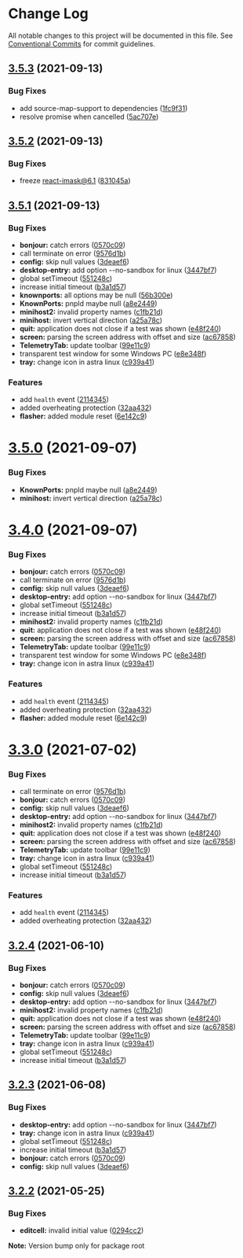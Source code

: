 # Change Log

All notable changes to this project will be documented in this file.
See [Conventional Commits](https://conventionalcommits.org) for commit guidelines.

## [3.5.3](https://github.com/sarakusha/nibus/compare/v3.5.2...v3.5.3) (2021-09-13)


### Bug Fixes

* add source-map-support to dependencies ([1fc9f31](https://github.com/sarakusha/nibus/commit/1fc9f31ceeb41563348f0157a68ea23f9d0f0e08))
* resolve promise when cancelled ([5ac707e](https://github.com/sarakusha/nibus/commit/5ac707e8efdc500440e522c107b42a7acd37594a))





## [3.5.2](https://github.com/sarakusha/nibus/compare/v3.5.1...v3.5.2) (2021-09-13)


### Bug Fixes

* freeze react-imask@6.1 ([831045a](https://github.com/sarakusha/nibus/commit/831045a95b68ee3a60909db3ad237eae58b38196))





## [3.5.1](https://github.com/sarakusha/nibus/compare/v3.2.2...v3.5.1) (2021-09-13)


### Bug Fixes

* **bonjour:** catch errors ([0570c09](https://github.com/sarakusha/nibus/commit/0570c0901b1eca54347a08c2818e9078dd18741a))
* call terminate on error ([9576d1b](https://github.com/sarakusha/nibus/commit/9576d1b24c730ced0088ba7c2982d27770290ccf))
* **config:** skip null values ([3deaef6](https://github.com/sarakusha/nibus/commit/3deaef6cff1a9dbd443c7219619865bc7f05a215))
* **desktop-entry:** add option --no-sandbox for linux ([3447bf7](https://github.com/sarakusha/nibus/commit/3447bf725cc5bba8ad2e7adbff27fe606fcdd768))
* global setTimeout ([551248c](https://github.com/sarakusha/nibus/commit/551248c7c54d3680d8bcd3ba3f72703997f41317))
* increase initial timeout ([b3a1d57](https://github.com/sarakusha/nibus/commit/b3a1d57e5a87877df076301278615a010cb8f965))
* **knownports:** all options may be null ([56b300e](https://github.com/sarakusha/nibus/commit/56b300e1030b50e5c9fe5bb1a6e11a516fd9a333))
* **KnownPorts:** pnpId maybe null ([a8e2449](https://github.com/sarakusha/nibus/commit/a8e24499b64eecde35a638eaea9786d93bbf6082))
* **minihost2:** invalid property names ([c1fb21d](https://github.com/sarakusha/nibus/commit/c1fb21db37212f768fc2647ae4512f4b24c40a34))
* **minihost:** invert vertical direction ([a25a78c](https://github.com/sarakusha/nibus/commit/a25a78ca7904fdc5ff6157d84fc10be6f7ee2802))
* **quit:** application does not close if a test was shown ([e48f240](https://github.com/sarakusha/nibus/commit/e48f240756cfdf7bc73ad87b7df5bee8f7557d83))
* **screen:** parsing the screen address with offset and size ([ac67858](https://github.com/sarakusha/nibus/commit/ac6785884477a78a04aba05ab25126ba2beb3ba7))
* **TelemetryTab:** update toolbar ([99e11c9](https://github.com/sarakusha/nibus/commit/99e11c9e1668c2082525e5df3cd6019227066dad))
* transparent test window for some Windows PC ([e8e348f](https://github.com/sarakusha/nibus/commit/e8e348f7bee06d3bae95f4532939534b4da1f9be))
* **tray:** change icon in astra linux ([c939a41](https://github.com/sarakusha/nibus/commit/c939a414269d96702f9e159b405424c6002f3150))


### Features

* add `health` event ([2114345](https://github.com/sarakusha/nibus/commit/211434543d5c4a01eacd060a1e3e5f657ee5ed2d))
* added overheating protection ([32aa432](https://github.com/sarakusha/nibus/commit/32aa432b53294f8ef205f5acdad90134f9162400))
* **flasher:** added module reset ([6e142c9](https://github.com/sarakusha/nibus/commit/6e142c9817579cdcd8e20c1ed9bb9e23c0c55bd7))





# [3.5.0](https://github.com/sarakusha/nibus/compare/v3.2.2...v3.5.0) (2021-09-07)


### Bug Fixes

* **KnownPorts:** pnpId maybe null ([a8e2449](https://github.com/sarakusha/nibus/commit/a8e24499b64eecde35a638eaea9786d93bbf6082))
* **minihost:** invert vertical direction ([a25a78c](https://github.com/sarakusha/nibus/commit/a25a78ca7904fdc5ff6157d84fc10be6f7ee2802))


# [3.4.0](https://github.com/sarakusha/nibus/compare/v3.2.2...v3.4.0) (2021-09-07)


### Bug Fixes

* **bonjour:** catch errors ([0570c09](https://github.com/sarakusha/nibus/commit/0570c0901b1eca54347a08c2818e9078dd18741a))
* call terminate on error ([9576d1b](https://github.com/sarakusha/nibus/commit/9576d1b24c730ced0088ba7c2982d27770290ccf))
* **config:** skip null values ([3deaef6](https://github.com/sarakusha/nibus/commit/3deaef6cff1a9dbd443c7219619865bc7f05a215))
* **desktop-entry:** add option --no-sandbox for linux ([3447bf7](https://github.com/sarakusha/nibus/commit/3447bf725cc5bba8ad2e7adbff27fe606fcdd768))
* global setTimeout ([551248c](https://github.com/sarakusha/nibus/commit/551248c7c54d3680d8bcd3ba3f72703997f41317))
* increase initial timeout ([b3a1d57](https://github.com/sarakusha/nibus/commit/b3a1d57e5a87877df076301278615a010cb8f965))
* **minihost2:** invalid property names ([c1fb21d](https://github.com/sarakusha/nibus/commit/c1fb21db37212f768fc2647ae4512f4b24c40a34))
* **quit:** application does not close if a test was shown ([e48f240](https://github.com/sarakusha/nibus/commit/e48f240756cfdf7bc73ad87b7df5bee8f7557d83))
* **screen:** parsing the screen address with offset and size ([ac67858](https://github.com/sarakusha/nibus/commit/ac6785884477a78a04aba05ab25126ba2beb3ba7))
* **TelemetryTab:** update toolbar ([99e11c9](https://github.com/sarakusha/nibus/commit/99e11c9e1668c2082525e5df3cd6019227066dad))
* transparent test window for some Windows PC ([e8e348f](https://github.com/sarakusha/nibus/commit/e8e348f7bee06d3bae95f4532939534b4da1f9be))
* **tray:** change icon in astra linux ([c939a41](https://github.com/sarakusha/nibus/commit/c939a414269d96702f9e159b405424c6002f3150))


### Features

* add `health` event ([2114345](https://github.com/sarakusha/nibus/commit/211434543d5c4a01eacd060a1e3e5f657ee5ed2d))
* added overheating protection ([32aa432](https://github.com/sarakusha/nibus/commit/32aa432b53294f8ef205f5acdad90134f9162400))
* **flasher:** added module reset ([6e142c9](https://github.com/sarakusha/nibus/commit/6e142c9817579cdcd8e20c1ed9bb9e23c0c55bd7))





# [3.3.0](https://github.com/sarakusha/nibus/compare/v3.2.2...v3.3.0) (2021-07-02)


### Bug Fixes

* call terminate on error ([9576d1b](https://github.com/sarakusha/nibus/commit/9576d1b24c730ced0088ba7c2982d27770290ccf))
* **bonjour:** catch errors ([0570c09](https://github.com/sarakusha/nibus/commit/0570c0901b1eca54347a08c2818e9078dd18741a))
* **config:** skip null values ([3deaef6](https://github.com/sarakusha/nibus/commit/3deaef6cff1a9dbd443c7219619865bc7f05a215))
* **desktop-entry:** add option --no-sandbox for linux ([3447bf7](https://github.com/sarakusha/nibus/commit/3447bf725cc5bba8ad2e7adbff27fe606fcdd768))
* **minihost2:** invalid property names ([c1fb21d](https://github.com/sarakusha/nibus/commit/c1fb21db37212f768fc2647ae4512f4b24c40a34))
* **quit:** application does not close if a test was shown ([e48f240](https://github.com/sarakusha/nibus/commit/e48f240756cfdf7bc73ad87b7df5bee8f7557d83))
* **screen:** parsing the screen address with offset and size ([ac67858](https://github.com/sarakusha/nibus/commit/ac6785884477a78a04aba05ab25126ba2beb3ba7))
* **TelemetryTab:** update toolbar ([99e11c9](https://github.com/sarakusha/nibus/commit/99e11c9e1668c2082525e5df3cd6019227066dad))
* **tray:** change icon in astra linux ([c939a41](https://github.com/sarakusha/nibus/commit/c939a414269d96702f9e159b405424c6002f3150))
* global setTimeout ([551248c](https://github.com/sarakusha/nibus/commit/551248c7c54d3680d8bcd3ba3f72703997f41317))
* increase initial timeout ([b3a1d57](https://github.com/sarakusha/nibus/commit/b3a1d57e5a87877df076301278615a010cb8f965))


### Features

* add `health` event ([2114345](https://github.com/sarakusha/nibus/commit/211434543d5c4a01eacd060a1e3e5f657ee5ed2d))
* added overheating protection ([32aa432](https://github.com/sarakusha/nibus/commit/32aa432b53294f8ef205f5acdad90134f9162400))





## [3.2.4](https://github.com/sarakusha/nibus/compare/v3.2.2...v3.2.4) (2021-06-10)


### Bug Fixes

* **bonjour:** catch errors ([0570c09](https://github.com/sarakusha/nibus/commit/0570c0901b1eca54347a08c2818e9078dd18741a))
* **config:** skip null values ([3deaef6](https://github.com/sarakusha/nibus/commit/3deaef6cff1a9dbd443c7219619865bc7f05a215))
* **desktop-entry:** add option --no-sandbox for linux ([3447bf7](https://github.com/sarakusha/nibus/commit/3447bf725cc5bba8ad2e7adbff27fe606fcdd768))
* **minihost2:** invalid property names ([c1fb21d](https://github.com/sarakusha/nibus/commit/c1fb21db37212f768fc2647ae4512f4b24c40a34))
* **quit:** application does not close if a test was shown ([e48f240](https://github.com/sarakusha/nibus/commit/e48f240756cfdf7bc73ad87b7df5bee8f7557d83))
* **screen:** parsing the screen address with offset and size ([ac67858](https://github.com/sarakusha/nibus/commit/ac6785884477a78a04aba05ab25126ba2beb3ba7))
* **TelemetryTab:** update toolbar ([99e11c9](https://github.com/sarakusha/nibus/commit/99e11c9e1668c2082525e5df3cd6019227066dad))
* **tray:** change icon in astra linux ([c939a41](https://github.com/sarakusha/nibus/commit/c939a414269d96702f9e159b405424c6002f3150))
* global setTimeout ([551248c](https://github.com/sarakusha/nibus/commit/551248c7c54d3680d8bcd3ba3f72703997f41317))
* increase initial timeout ([b3a1d57](https://github.com/sarakusha/nibus/commit/b3a1d57e5a87877df076301278615a010cb8f965))





## [3.2.3](https://github.com/sarakusha/nibus/compare/v3.2.1...v3.2.3) (2021-06-08)

### Bug Fixes

* **desktop-entry:** add option --no-sandbox for linux ([3447bf7](https://github.com/sarakusha/nibus/commit/3447bf725cc5bba8ad2e7adbff27fe606fcdd768))
* **tray:** change icon in astra linux ([c939a41](https://github.com/sarakusha/nibus/commit/c939a414269d96702f9e159b405424c6002f3150))
* global setTimeout ([551248c](https://github.com/sarakusha/nibus/commit/551248c7c54d3680d8bcd3ba3f72703997f41317))
* increase initial timeout ([b3a1d57](https://github.com/sarakusha/nibus/commit/b3a1d57e5a87877df076301278615a010cb8f965))
* **bonjour:** catch errors ([0570c09](https://github.com/sarakusha/nibus/commit/0570c0901b1eca54347a08c2818e9078dd18741a))
* **config:** skip null values ([3deaef6](https://github.com/sarakusha/nibus/commit/3deaef6cff1a9dbd443c7219619865bc7f05a215))

## [3.2.2](https://github.com/sarakusha/nibus/compare/v3.2.1...v3.2.2) (2021-05-25)


### Bug Fixes

* **editcell:** invalid initial value ([0294cc2](https://github.com/sarakusha/nibus/commit/0294cc27aa6922e1215f89a04cd9dc336e8dfec2))







**Note:** Version bump only for package root
